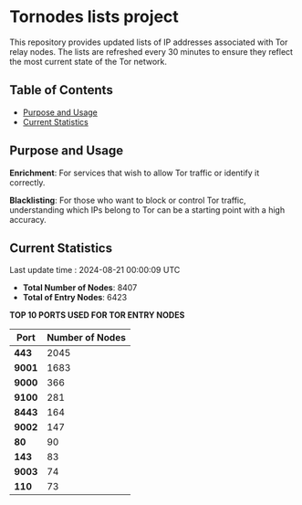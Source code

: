 # Tornodes lists project

This repository provides updated lists of IP addresses associated with Tor relay nodes. The lists are refreshed every 30 minutes to ensure they reflect the most current state of the Tor network.

## Table of Contents

- [Purpose and Usage](#purpose-and-usage)
- [Current Statistics](#current-statistics)


## Purpose and Usage

**Enrichment**: For services that wish to allow Tor traffic or identify it correctly.

**Blacklisting**: For those who want to block or control Tor traffic, understanding which IPs belong to Tor can be a starting point with a high accuracy.

## Current Statistics

Last update time : 2024-08-21 00:00:09 UTC

- **Total Number of Nodes**: 8407
- **Total of Entry Nodes**: 6423

**TOP 10 PORTS USED FOR TOR ENTRY NODES**

| **Port** | **Number of Nodes** |
|------|-----------------|
| **443**   | 2045  |
| **9001**   | 1683  |
| **9000**   | 366  |
| **9100**   | 281  |
| **8443**   | 164  |
| **9002**   | 147  |
| **80**   | 90  |
| **143**   | 83  |
| **9003**   | 74  |
| **110**   | 73  |

